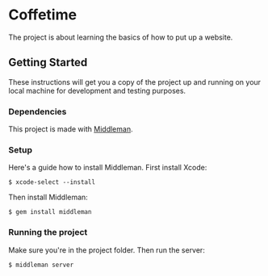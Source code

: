 # Coffetime
The project is about learning the basics of how to put up a website.
## Getting Started
These instructions will get you a copy of the project up and running on your local machine for development and testing purposes.
### Dependencies
This project is made with [Middleman](https://middlemanapp.com/).

### Setup
Here's a guide how to install Middleman.
First install Xcode:
```
$ xcode-select --install
```
Then install Middleman:
```
$ gem install middleman
```
### Running the project
Make sure you're in the project folder. Then run the server:
```
$ middleman server
```

